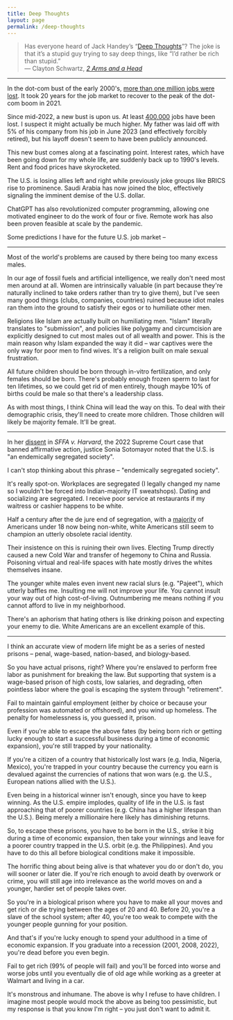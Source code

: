 ```yaml
---
title: Deep Thoughts
layout: page
permalink: /deep-thoughts
---
```


> Has everyone heard of Jack Handey’s “[Deep Thoughts](https://www.mit.edu/people/dmredish/wwwMLRF/links/Humor/Deep_Thoughts)”?  The joke is that it’s a stupid guy trying to say deep things, like “I’d rather be rich than stupid.”
<br> &mdash; Clayton Schwartz, [*2 Arms and a Head*](http://www.2arms1head.com/)

<hr>

In the dot-com bust of the early 2000's, [more than one million jobs were lost](https://www.nytimes.com/2023/01/20/technology/tech-layoffs-millennials-gen-x.html). It took 20 years for the job market to recover to the peak of the dot-com boom in 2021.

Since mid-2022, a new bust is upon us. At least [400,000](https://layoffs.fyi/) jobs have been lost. I suspect it might actually be much higher. My father was laid off with 5% of his company from his job in June 2023 (and effectively forcibly retired), but his layoff doesn't seem to have been publicly announced.

This new bust comes along at a fascinating point. Interest rates, which have been going down for my whole life, are suddenly back up to 1990's levels. Rent and food prices have skyrocketed.

The U.S. is losing allies left and right while previously joke groups like BRICS rise to prominence. Saudi Arabia has now joined the bloc, effectively signaling the imminent demise of the U.S. dollar.

ChatGPT has also revolutionized computer programming, allowing one motivated engineer to do the work of four or five. Remote work has also been proven feasible at scale by the pandemic.

Some predictions I have for the future U.S. job market &ndash;

<hr>

Most of the world's problems are caused by there being too many excess males.

In our age of fossil fuels and artificial intelligence, we really don't need most men around at all. Women are intrinsically valuable (in part because they're naturally inclined to take orders rather than try to give them), but I've seen many good things (clubs, companies, countries) ruined because idiot males ran them into the ground to satisfy their egos or to humiliate other men.

Religions like Islam are actually built on humiliating men. "Islam" literally translates to "submission", and policies like polygamy and circumcision are explicitly designed to cut most males out of all wealth and power. This is the main reason why Islam expanded the way it did &ndash; war captives were the only way for poor men to find wives. It's a religion built on male sexual frustration.

All future children should be born through in-vitro fertilization, and only females should be born. There's probably enough frozen sperm to last for ten lifetimes, so we could get rid of men entirely, though maybe 10% of births could be male so that there's a leadership class.

As with most things, I think China will lead the way on this. To deal with their demographic crisis, they'll need to create more children. Those children will likely be majority female. It'll be great.

<hr>

In her [dissent](https://www.supremecourt.gov/opinions/22pdf/20-1199_hgdj.pdf) in *SFFA v. Harvard*, the 2022 Supreme Court case that banned affirmative action, justice Sonia Sotomayor noted that the U.S. is "an endemically segregated society".

I can't stop thinking about this phrase &ndash; "endemically segregated society".

It's really spot-on. Workplaces are segregated (I legally changed my name so I wouldn't be forced into Indian-majority IT sweatshops). Dating and socializing are segregated. I receive poor service at restaurants if my waitress or cashier happens to be white.

Half a century after the de jure end of segregation, with a [majority](https://www.pbs.org/newshour/nation/children-of-color-projected-to-be-majority-of-u-s-youth-this-year) of Americans under 18 now being non-white, white Americans still seem to champion an utterly obsolete racial identity.

Their insistence on this is ruining their own lives. Electing Trump directly caused a new Cold War and transfer of hegemony to China and Russia. Poisoning virtual and real-life spaces with hate mostly drives the whites themselves insane.

The younger white males even invent new racial slurs (e.g. "Pajeet"), which utterly baffles me. Insulting me will not improve your life. You cannot insult your way out of high cost-of-living. Outnumbering me means nothing if you cannot afford to live in my neighborhood.

There's an aphorism that hating others is like drinking poison and expecting your enemy to die. White Americans are an excellent example of this.

<hr>

I think an accurate view of modern life might be as a series of nested prisons &ndash; penal, wage-based, nation-based, and biology-based.

So you have actual prisons, right? Where you're enslaved to perform free labor as punishment for breaking the law. But supporting that system is a wage-based prison of high costs, low salaries, and degrading, often pointless labor where the goal is escaping the system through "retirement".

Fail to maintain gainful employment (either by choice or because your profession was automated or offshored), and you wind up homeless. The penalty for homelessness is, you guessed it, prison.

Even if you're able to escape the above fates (by being born rich or getting lucky enough to start a successful business during a time of economic expansion), you're still trapped by your nationality.

If you're a citizen of a country that historically lost wars (e.g. India, Nigeria, Mexico), you're trapped in your country because the currency you earn is devalued against the currencies of nations that won wars (e.g. the U.S., European nations allied with the U.S.).

Even being in a historical winner isn't enough, since you have to keep winning. As the U.S. empire implodes, quality of life in the U.S. is fast approaching that of poorer countries (e.g. China has a higher lifespan than the U.S.). Being merely a millionaire here likely has diminishing returns.

So, to escape these prisons, you have to be born in the U.S., strike it big during a time of economic expansion, then take your winnings and leave for a poorer country trapped in the U.S. orbit (e.g. the Philippines). And you have to do this all before biological conditions make it impossible.

The horrific thing about being alive is that whatever you do or don't do, you will sooner or later die. If you're rich enough to avoid death by overwork or crime, you will still age into irrelevance as the world moves on and a younger, hardier set of people takes over.

So you're in a biological prison where you have to make all your moves and get rich or die trying between the ages of 20 and 40. Before 20, you're a slave of the school system; after 40, you're too weak to compete with the younger people gunning for your position.

And that's if you're lucky enough to spend your adulthood in a time of economic expansion. If you graduate into a recession (2001, 2008, 2022), you're dead before you even begin.

Fail to get rich (99% of people will fail) and you'll be forced into worse and worse jobs until you eventually die of old age while working as a greeter at Walmart and living in a car.

It's monstrous and inhumane. The above is why I refuse to have children. I imagine most people would mock the above as being too pessimistic, but my response is that you know I'm right &ndash; you just don't want to admit it.